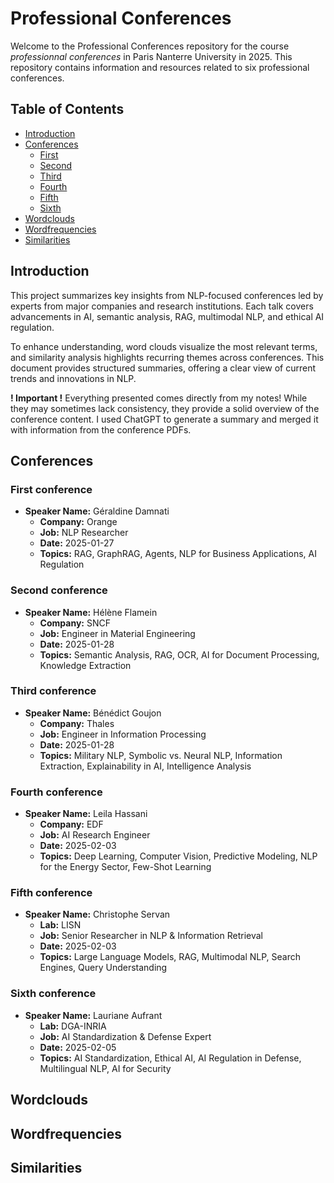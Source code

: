 # Professional Conferences

Welcome to the Professional Conferences repository for the course _professionnal conferences_ in Paris Nanterre University in 2025. This repository contains information and resources related to six professional conferences.

## Table of Contents

- [Introduction](#introduction)
- [Conferences](#conferences)
    - [First](#first-conference)
    - [Second](#second-conference)
    - [Third](#third-conference)
    - [Fourth](#fourth-conference)
    - [Fifth](#fifth-conference)
    - [Sixth](#sixth-conference)
- [Wordclouds](#wordclouds)
- [Wordfrequencies](#wordfrequencies)
- [Similarities](#similarities)

## Introduction
This project summarizes key insights from NLP-focused conferences led by experts from major companies and research institutions. Each talk covers advancements in AI, semantic analysis, RAG, multimodal NLP, and ethical AI regulation.

To enhance understanding, word clouds visualize the most relevant terms, and similarity analysis highlights recurring themes across conferences. This document provides structured summaries, offering a clear view of current trends and innovations in NLP.

**! Important !** 
Everything presented comes directly from my notes! While they may sometimes lack consistency, they provide a solid overview of the conference content. I used ChatGPT to generate a summary and merged it with information from the conference PDFs.

## Conferences
### First conference
- **Speaker Name:** Géraldine Damnati
    - **Company:** Orange
    - **Job:** NLP Researcher
    - **Date:** 2025-01-27
    - **Topics:** RAG, GraphRAG, Agents, NLP for Business Applications, AI Regulation

### Second conference
- **Speaker Name:** Hélène Flamein
    - **Company:** SNCF
    - **Job:** Engineer in Material Engineering
    - **Date:** 2025-01-28
    - **Topics:** Semantic Analysis, RAG, OCR, AI for Document Processing, Knowledge Extraction

### Third conference
- **Speaker Name:** Bénédict Goujon
    - **Company:** Thales
    - **Job:** Engineer in Information Processing
    - **Date:** 2025-01-28
    - **Topics:** Military NLP, Symbolic vs. Neural NLP, Information Extraction, Explainability in AI, Intelligence Analysis

### Fourth conference
- **Speaker Name:** Leila Hassani
    - **Company:** EDF
    - **Job:** AI Research Engineer
    - **Date:** 2025-02-03
    - **Topics:** Deep Learning, Computer Vision, Predictive Modeling, NLP for the Energy Sector, Few-Shot Learning

### Fifth conference
- **Speaker Name:** Christophe Servan
    - **Lab:** LISN
    - **Job:** Senior Researcher in NLP & Information Retrieval
    - **Date:** 2025-02-03
    - **Topics:** Large Language Models, RAG, Multimodal NLP, Search Engines, Query Understanding

### Sixth conference
- **Speaker Name:** Lauriane Aufrant
    - **Lab:** DGA-INRIA
    - **Job:** AI Standardization & Defense Expert
    - **Date:** 2025-02-05
    - **Topics:** AI Standardization, Ethical AI, AI Regulation in Defense, Multilingual NLP, AI for Security

## Wordclouds

## Wordfrequencies

## Similarities
